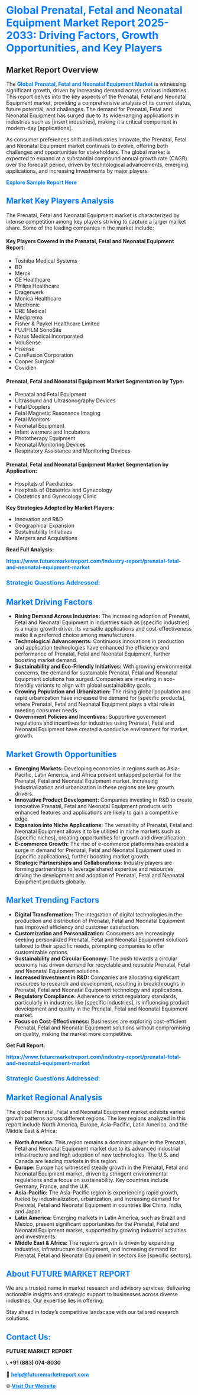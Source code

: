 <h1 style="color: #007BFF;">Global Prenatal, Fetal and Neonatal Equipment Market Report 2025-2033: Driving Factors, Growth Opportunities, and Key Players</h1>

<section id="overview">
<h2>Market Report Overview</h2>
<p>The <a href="https://www.futuremarketreport.com/industry-report/prenatal-fetal-and-neonatal-equipment-market" style="color: #007BFF; text-decoration: none;"><strong>Global Prenatal, Fetal and Neonatal Equipment Market</strong></a> is witnessing significant growth, driven by increasing demand across various industries. This report delves into the key aspects of the Prenatal, Fetal and Neonatal Equipment market, providing a comprehensive analysis of its current status, future potential, and challenges. The demand for Prenatal, Fetal and Neonatal Equipment has surged due to its wide-ranging applications in industries such as [insert industries], making it a critical component in modern-day [applications].</p>
<p>As consumer preferences shift and industries innovate, the Prenatal, Fetal and Neonatal Equipment market continues to evolve, offering both challenges and opportunities for stakeholders. The global market is expected to expand at a substantial compound annual growth rate (CAGR) over the forecast period, driven by technological advancements, emerging applications, and increasing investments by major players.</p>
</section>

<section id="overview">
<p><a href="https://www.futuremarketreport.com/request-sample/reportId=97897" style="color: #007BFF; text-decoration: none;"><strong>Explore Sample Report Here</strong></a></p>
</section>

<section id="key-players">
<h2 style="color: #007BFF;">Market Key Players Analysis</h2>
<p>The Prenatal, Fetal and Neonatal Equipment market is characterized by intense competition among key players striving to capture a larger market share. Some of the leading companies in the market include:</p>
<h4>Key Players Covered in the Prenatal, Fetal and Neonatal Equipment Report:</h4>
<ul><li>Toshiba Medical Systems</li><li>BD</li><li>Merck</li><li>GE Healthcare</li><li>Philips Healthcare</li><li>Dragerwerk</li><li>Monica Healthcare</li><li>Medtronic</li><li>DRE Medical</li><li>Mediprema</li><li>Fisher &amp; Paykel Healthcare Limited</li><li>FUJIFILM SonoSite</li><li>Natus Medical Incorporated</li><li>VoluSense</li><li>Hisense</li><li>CareFusion Corporation</li><li>Cooper Surgical</li><li>Covidien</li></ul>
<h4>Prenatal, Fetal and Neonatal Equipment Market Segmentation by Type:</h4>
<ul><li>Prenatal and Fetal Equipment</li><li>Ultrasound and Ultrasonography Devices</li><li>Fetal Dopplers</li><li>Fetal Magnetic Resonance Imaging</li><li>Fetal Monitors</li><li>Neonatal Equipment</li><li>Infant warmers and Incubators</li><li>Phototherapy Equipment</li><li>Neonatal Monitoring Devices</li><li>Respiratory Assistance and Monitoring Devices</li></ul>

<h4>Prenatal, Fetal and Neonatal Equipment Market Segmentation by Application:</h4>
<ul><li>Hospitals of Paediatrics</li><li>Hospitals of Obstetrics and Gynecology</li><li>Obstetrics and Gynecology Clinic</li></ul>
<p><strong>Key Strategies Adopted by Market Players:</strong></p>
<ul>
<li>Innovation and R&D</li>
<li>Geographical Expansion</li>
<li>Sustainability Initiatives</li>
<li>Mergers and Acquisitions</li>
</ul>
</section>

<section>
<p><strong>Read Full Analysis: </strong></p><a href="https://www.futuremarketreport.com/industry-report/prenatal-fetal-and-neonatal-equipment-market" style="color: #007BFF; text-decoration: none;"><strong>https://www.futuremarketreport.com/industry-report/prenatal-fetal-and-neonatal-equipment-market</strong></a>
<h3 style="color: #007BFF;">Strategic Questions Addressed:</h3>
</section>

<section id="driving-factors">
<h2 style="color: #007BFF;">Market Driving Factors</h2>
<ul>
<li><strong>Rising Demand Across Industries:</strong> The increasing adoption of Prenatal, Fetal and Neonatal Equipment in industries such as [specific industries] is a major growth driver. Its versatile applications and cost-effectiveness make it a preferred choice among manufacturers.</li>
<li><strong>Technological Advancements:</strong> Continuous innovations in production and application technologies have enhanced the efficiency and performance of Prenatal, Fetal and Neonatal Equipment, further boosting market demand.</li>
<li><strong>Sustainability and Eco-Friendly Initiatives:</strong> With growing environmental concerns, the demand for sustainable Prenatal, Fetal and Neonatal Equipment solutions has surged. Companies are investing in eco-friendly variants to align with global sustainability goals.</li>
<li><strong>Growing Population and Urbanization:</strong> The rising global population and rapid urbanization have increased the demand for [specific products], where Prenatal, Fetal and Neonatal Equipment plays a vital role in meeting consumer needs.</li>
<li><strong>Government Policies and Incentives:</strong> Supportive government regulations and incentives for industries using Prenatal, Fetal and Neonatal Equipment have created a conducive environment for market growth.</li>
</ul>
</section>

<section id="growth-opportunities">
<h2 style="color: #007BFF;">Market Growth Opportunities</h2>
<ul>
<li><strong>Emerging Markets:</strong> Developing economies in regions such as Asia-Pacific, Latin America, and Africa present untapped potential for the Prenatal, Fetal and Neonatal Equipment market. Increasing industrialization and urbanization in these regions are key growth drivers.</li>
<li><strong>Innovative Product Development:</strong> Companies investing in R&D to create innovative Prenatal, Fetal and Neonatal Equipment products with enhanced features and applications are likely to gain a competitive edge.</li>
<li><strong>Expansion into Niche Applications:</strong> The versatility of Prenatal, Fetal and Neonatal Equipment allows it to be utilized in niche markets such as [specific niches], creating opportunities for growth and diversification.</li>
<li><strong>E-commerce Growth:</strong> The rise of e-commerce platforms has created a surge in demand for Prenatal, Fetal and Neonatal Equipment used in [specific applications], further boosting market growth.</li>
<li><strong>Strategic Partnerships and Collaborations:</strong> Industry players are forming partnerships to leverage shared expertise and resources, driving the development and adoption of Prenatal, Fetal and Neonatal Equipment products globally.</li>
</ul>
</section>

<section id="trending-factors">
<h2 style="color: #007BFF;">Market Trending Factors</h2>
<ul>
<li><strong>Digital Transformation:</strong> The integration of digital technologies in the production and distribution of Prenatal, Fetal and Neonatal Equipment has improved efficiency and customer satisfaction.</li>
<li><strong>Customization and Personalization:</strong> Consumers are increasingly seeking personalized Prenatal, Fetal and Neonatal Equipment solutions tailored to their specific needs, prompting companies to offer customizable options.</li>
<li><strong>Sustainability and Circular Economy:</strong> The push towards a circular economy has driven demand for recyclable and reusable Prenatal, Fetal and Neonatal Equipment solutions.</li>
<li><strong>Increased Investment in R&D:</strong> Companies are allocating significant resources to research and development, resulting in breakthroughs in Prenatal, Fetal and Neonatal Equipment technology and applications.</li>
<li><strong>Regulatory Compliance:</strong> Adherence to strict regulatory standards, particularly in industries like [specific industries], is influencing product development and quality in the Prenatal, Fetal and Neonatal Equipment market.</li>
<li><strong>Focus on Cost-Effectiveness:</strong> Businesses are exploring cost-efficient Prenatal, Fetal and Neonatal Equipment solutions without compromising on quality, making the market more competitive.</li>
</ul>
</section>

<section>
<p><strong>Get Full Report: </strong></p><a href="https://www.futuremarketreport.com/industry-report/prenatal-fetal-and-neonatal-equipment-market" style="color: #007BFF; text-decoration: none;"><strong>https://www.futuremarketreport.com/industry-report/prenatal-fetal-and-neonatal-equipment-market</strong></a>
<h3 style="color: #007BFF;">Strategic Questions Addressed:</h3>
</section>


<section id="regional-analysis">
<h2 style="color: #007BFF;">Market Regional Analysis</h2>
<p>The global Prenatal, Fetal and Neonatal Equipment market exhibits varied growth patterns across different regions. The key regions analyzed in this report include North America, Europe, Asia-Pacific, Latin America, and the Middle East & Africa:</p>
<ul>
<li><strong>North America:</strong> This region remains a dominant player in the Prenatal, Fetal and Neonatal Equipment market due to its advanced industrial infrastructure and high adoption of new technologies. The U.S. and Canada are leading markets in this region.</li>
<li><strong>Europe:</strong> Europe has witnessed steady growth in the Prenatal, Fetal and Neonatal Equipment market, driven by stringent environmental regulations and a focus on sustainability. Key countries include Germany, France, and the U.K.</li>
<li><strong>Asia-Pacific:</strong> The Asia-Pacific region is experiencing rapid growth, fueled by industrialization, urbanization, and increasing demand for Prenatal, Fetal and Neonatal Equipment in countries like China, India, and Japan.</li>
<li><strong>Latin America:</strong> Emerging markets in Latin America, such as Brazil and Mexico, present significant opportunities for the Prenatal, Fetal and Neonatal Equipment market, supported by growing industrial activities and investments.</li>
<li><strong>Middle East & Africa:</strong> The region’s growth is driven by expanding industries, infrastructure development, and increasing demand for Prenatal, Fetal and Neonatal Equipment in sectors like [specific sectors].</li>
</ul>
</section>

<footer>
<h2 style="color: #007BFF;">About FUTURE MARKET REPORT</h2>
<p>We are a trusted name in market research and advisory services, delivering actionable insights and strategic support to businesses across diverse industries. Our expertise lies in offering:</p>

<p>Stay ahead in today’s competitive landscape with our tailored research solutions.</p>

<h2 style="color: #007BFF;">Contact Us:</h2>
<p><strong>FUTURE MARKET REPORT</strong></p>
<p>📞 <strong>+91 (883) 074-8030</strong></p>
<p>📧 <strong><a href="mailto:help@futuremarketreport.com" style="color: #007BFF;">help@futuremarketreport.com</a></strong></p>
<p>🌐 <strong><a href="https://www.futuremarketreport.com/" style="color: #007BFF;">Visit Our Website</a></strong></p>
</footer>
